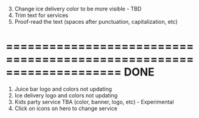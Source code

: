 3. Change ice delivery color to be more visible - TBD
4. Trim text for services
6. Proof-read the text (spaces after punctuation, capitalization, etc)

====================================================================
DONE
====================================================================
1. Juice bar logo and colors not updating
2. Ice delivery logo and colors not updating
5. Kids party service TBA (color, banner, logo, etc) - Experimental
7. Click on icons on hero to change service